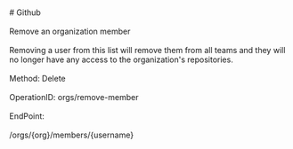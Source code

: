 <br>#     Github</br>
<br>Remove an organization member</br>
<br>Removing a user from this list will remove them from all teams and they will no longer have any access to the organization's repositories.</br>
<br>Method: Delete</br>
<br>OperationID: orgs/remove-member</br>
<br>EndPoint:</br>
<br>/orgs/{org}/members/{username}</br>

